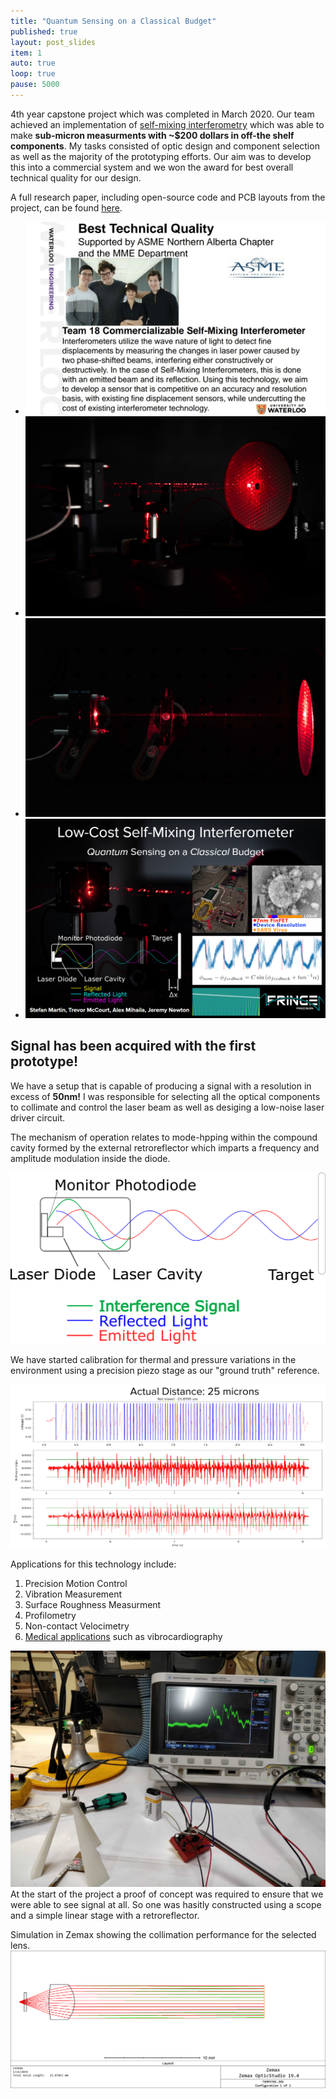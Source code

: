 ```yaml
---
title: "Quantum Sensing on a Classical Budget"
published: true
layout: post_slides
item: 1
auto: true
loop: true
pause: 5000
---
```


4th year capstone project which was completed in March 2020. Our team achieved an implementation of [self-mixing interferometry](https://www.researchgate.net/publication/228559944_Laser_diode_self-mixing_technique_for_sensing_applications) which was able to make **sub-micron measurments with ~$200 dollars in off-the shelf components**. My tasks consisted of optic design and component selection as well as the majority of the prototyping efforts. Our aim was to develop this into a commercial system and we won the award for best overall technical quality for our design.

A full research paper, including open-source code and PCB layouts from the project, can be found [here](../assets/smi_paper-NE.pdf).

+ ![Award](../assets/img/award.jpg)
+ ![setup](../assets/img/pewpew.jpg)
+ ![laser](../assets/img/longpew.jpg)
+ ![slide](../assets/img/SMI_slide.png)


<h2>Signal has been acquired with the first prototype!</h2>

We have a setup that is capable of producing a signal with a resolution in excess of **50nm!** I was responsible for selecting all the optical components to collimate and control the laser beam as well as desiging a low-noise laser driver circuit.

The mechanism of operation relates to mode-hpping within the compound cavity formed by the external retroreflector which imparts a frequency and amplitude modulation inside the diode.

![SMI](../assets/img/SMI.png)

We have started calibration for thermal and pressure variations in the environment using a precision piezo stage as our "ground truth" reference.

![SMI](../assets/img/accuracy.png)

Applications for this technology include:
1. Precision Motion Control
2. Vibration Measurement
3. Surface Roughness Measurment
4. Profilometry
5. Non-contact Velocimetry
6. [Medical applications](https://www.ncbi.nlm.nih.gov/pmc/articles/PMC4883385/) such as vibrocardiography

![Tech Demonstration Set up](../assets/img/Setup.jpg)
At the start of the project a proof of concept was required to ensure that we were able to see signal at all. So one was hasitly constructed using a scope and a simple linear stage with a retroreflector.

Simulation in Zemax showing the collimation performance for the selected lens.
![Zemax](../assets/img/Wavelengths.png)

